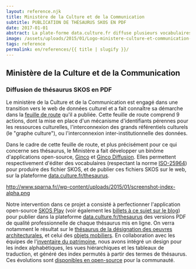 ```yaml
---
layout: reference.njk
title: Ministère de la Culture et de la Communication
subtitle: PUBLICATION DE THÉSAURUS SKOS EN PDF
date: 2017-01-01
abstract: La plate-forme data.culture.fr diffuse plusieurs vocabulaires contrôlés du Ministère, notamment dans des formats PDF cliquables, générés automatiquement à partir des données SKOS.
image: /assets/uploads/2015/01/Logo-ministere-culture-et-communication-170-140-160x130.png
tags: reference
permalink: en/references/{{ title | slugify }}/
---
```


## Ministère de la Culture et de la Communication

### Diffusion de thésaurus SKOS en PDF

Le ministère de la Culture et de la Communication est engagé dans une transition vers le web de données culturel et a fait connaître sa démarche dans la [feuille de route](http://cblog.culture.fr/projet/2013/11/07/groupe-de-travail-metadonnees-culturelles/) qu'il a publiée. Cette feuille de route comprend 9 actions, dont la mise en place d'un mécanisme d'identifiants pérennes pour les ressources culturelles, l'interconnexion des grands référentiels culturels (le "graphe culture"), ou l'interconnexion inter-institutionnelle des données.

Dans le cadre de cette feuille de route, et plus précisément pour ce qui concerne ses thésaurus, le Ministère a fait développer un binôme d'applications open-source, [Ginco](https://github.com/culturecommunication/ginco) et [Ginco Diffusion](https://github.com/culturecommunication/ginco-diff). Elles permettent respectivement d'éditer des vocabulaires (respectant la norme [ISO-25964](http://www.niso.org/schemas/iso25964/)) pour produire des fichier SKOS, et de publier ces fichiers SKOS sur le web, sur la plateforme [data.culture.fr/thesaurus](http://data.culture.fr/thesaurus/).

http://www.sparna.fr//wp-content/uploads/2015/01/screenshot-index-alpha.png

Notre intervention dans ce projet a consisté à perfectionner l'application open-source [SKOS Play](http://labs.sparna.fr/skos-play) (voir également les [billets à ce sujet sur le blog](http://blog.sparna.fr/category/outils/skos-play-outils/)) pour publier dans la plateforme [data.culture.fr/thesaurus](http://data.culture.fr/thesaurus/) des versions PDF de qualité professionnelle de chaque thésaurus mis en ligne. On verra notamment le résultat sur le [thésaurus de la désignation des oeuvres architecturales](http://www.inventaire.culture.gouv.fr/telechar/thesaurus_architecture_2013.pdf), et celui des [objets mobiliers](http://www.inventaire.culture.gouv.fr/telechar/thesaurus_objets_mobiliers_2014.pdf). En collaboration avec les équipes de l'[inventaire du patrimoine](http://www.inventaire.culture.gouv.fr/), nous avons intégré un design pour les index alphabétiques, les vues hiérarchiques et les tableaux de traduction, et généré des index permutés à partir des termes de thésaurus. Ces évolutions sont [disponibles en open-source](https://bitbucket.org/tfrancart//src) pour la communauté.
